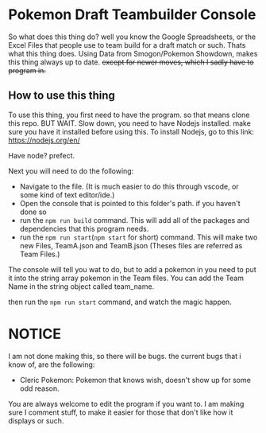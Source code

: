 # Pokemon Draft Teambuilder Console
So what does this thing do? well you know the Google Spreadsheets, or the Excel Files that people use to team build for a draft match or such. Thats what this thing does. Using Data from Smogon/Pokemon Showdown, makes this thing always up to date. ~~except for newer moves, which I sadly have to program in.~~

## How to use this thing
To use this thing, you first need to have the program. so that means clone this repo.
BUT WAIT. Slow down, you need to have Nodejs installed. make sure you have it installed before using this.
To install Nodejs, go to this link: https://nodejs.org/en/

Have node? prefect.

Next you will need to do the following:
- Navigate to the file. (It is much easier to do this through vscode, or some kind of text editor/ide.)
- Open the console that is pointed to this folder's path. if you haven't done so
- run the `npm run build` command. This will add all of the packages and dependencies that this program needs.
- run the `npm run start`(`npm start` for short) command. This will make two new Files, TeamA.json and TeamB.json (Theses files are referred as Team Files.)

The console will tell you wat to do, but to add a pokemon in you need to put it into the string array pokemon in the Team files.
You can add the Team Name in the string object called team_name.

then run the `npm run start` command, and watch the magic happen.

# NOTICE
I am not done making this, so there will be bugs. the current bugs that i know of, are the following:
 
- Cleric Pokemon: Pokemon that knows wish, doesn't show up for some odd reason.

You are always welcome to edit the program if you want to. I am making sure I comment stuff, to make it easier for those that don't like how it displays or such.
